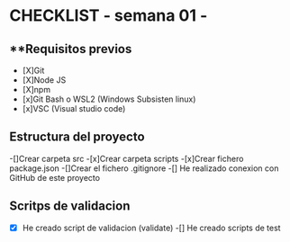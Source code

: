 # CHECKLIST - semana 01 - 


## **Requisitos previos

- [X]Git
- [X]Node JS
- [X]npm
- [x]Git Bash o WSL2 (Windows Subsisten linux)
- [x]VSC (Visual studio code)

## Estructura del proyecto 

-[]Crear carpeta src -[x]Crear carpeta scripts -[x]Crear fichero package.json 
-[]Crear el fichero .gitignore -[] He realizado conexion con GitHub de este 
proyecto 


## Scritps de validacion
-[x] He creado script de validacion (validate)
-[] He creado scripts de test

